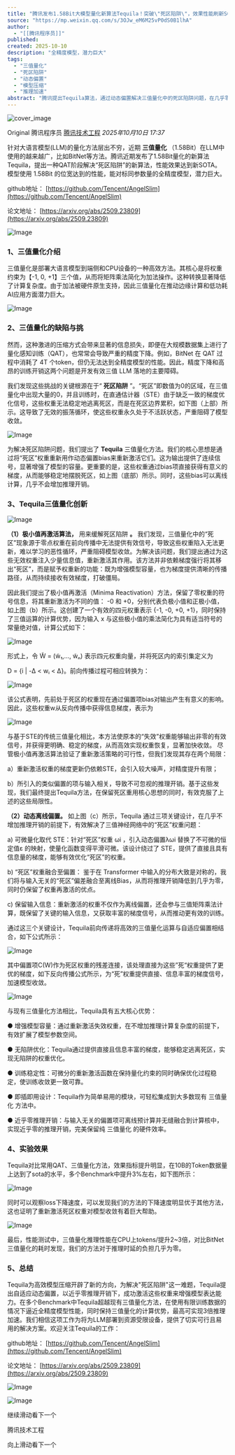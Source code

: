 ```yaml
---
title: "腾讯发布1.58Bit大模型量化新算法Tequila！突破\"死区陷阱\"，效果性能刷新SOTA"
source: "https://mp.weixin.qq.com/s/3OJw_eM6M25vP0dS0B1lhA"
author:
  - "[[腾讯程序员]]"
published:
created: 2025-10-10
description: "全精度模型，潜力巨大"
tags:
  - "三值量化"
  - "死区陷阱"
  - "动态偏置"
  - "模型压缩"
  - "推理加速"
abstract: "腾讯提出Tequila算法，通过动态偏置解决三值量化中的死区陷阱问题，在几乎零推理开销下实现性能提升。"
---
```

![cover_image](https://mmbiz.qpic.cn/sz_mmbiz_jpg/j3gficicyOvavoeTqBZiagIg0LhdiaqavQKYkDNaD9c0RQRFyH5YnPJ1ocCBwCsPmMr8R7zxc9vgk8WUYwm8nlbniag/0?wx_fmt=jpeg)

Original 腾讯程序员 [腾讯技术工程](https://mp.weixin.qq.com/s/) *2025年10月10日 17:37*

针对大语言模型(LLM)的量化方法层出不穷，近期 **三值量化** （1.58Bit）在LLM中使用的越来越广，比如BitNet等方法。腾讯近期发布了1.58Bit量化的新算法 Tequila，提出一种QAT阶段解决“死区陷阱”的新算法，性能效果达到新SOTA。 模型使用 1.58Bit 的位宽达到的性能，能对标同参数量的全精度模型，潜力巨大。

github地址： [https://github.com/Tencent/AngelSlim](https://github.com/Tencent/AngelSlim)

论文地址： [https://arxiv.org/abs/2509.23809](https://arxiv.org/abs/2509.23809)

![Image](https://mmbiz.qpic.cn/sz_mmbiz_png/j3gficicyOvavoeTqBZiagIg0LhdiaqavQKYuEMqtt0Lg3IfwqwPtOXBicAYFUUtpG3qEribhxxOm7baprWk6nSfXFRQ/640?wx_fmt=png&from=appmsg&tp=webp&wxfrom=5&wx_lazy=1#imgIndex=1)

  

### 1、三值量化介绍

三值量化是部署大语言模型到端侧和CPU设备的一种高效方法。其核心是将权重约束为【-1, 0, +1】三个值，从而将矩阵乘法简化为加法操作。这种转换显著降低了计算复杂度。由于加法被硬件原生支持，因此三值量化在推动边缘计算和低功耗AI应用方面潜力巨大。

![Image](https://mp.weixin.qq.com/s/www.w3.org/2000/svg'%20xmlns:xlink='http://www.w3.org/1999/xlink'%3E%3Ctitle%3E%3C/title%3E%3Cg%20stroke='none'%20stroke-width='1'%20fill='none'%20fill-rule='evenodd'%20fill-opacity='0'%3E%3Cg%20transform='translate(-249.000000,%20-126.000000)'%20fill='%23FFFFFF'%3E%3Crect%20x='249'%20y='126'%20width='1'%20height='1'%3E%3C/rect%3E%3C/g%3E%3C/g%3E%3C/svg%3E)

### 2、三值量化的缺陷与挑

然而，这种激进的压缩方式会带来显著的信息损失，即便在大规模数据集上进行了量化感知训练（QAT），也常常会导致严重的精度下降。例如，BitNet 在 QAT 过程中消耗了 4T 个token，但仍无法达到全精度模型的性能。因此，精度下降和高昂的训练开销这两个问题是开发有效三值 LLM 落地的主要障碍。

我们发现这些挑战的关键根源在于“ **死区陷阱** ”。“死区”即数值为0的区域，在三值量化中出现大量的0，并且训练时，在直通估计器（STE）由于缺乏一致的梯度优化信号，这些权重无法稳定地逃离死区，而是在死区边界累积，如下图（上部）所示。这导致了无效的振荡循环，使这些权重永久处于不活跃状态，严重阻碍了模型收敛。

![Image](https://mp.weixin.qq.com/s/www.w3.org/2000/svg'%20xmlns:xlink='http://www.w3.org/1999/xlink'%3E%3Ctitle%3E%3C/title%3E%3Cg%20stroke='none'%20stroke-width='1'%20fill='none'%20fill-rule='evenodd'%20fill-opacity='0'%3E%3Cg%20transform='translate(-249.000000,%20-126.000000)'%20fill='%23FFFFFF'%3E%3Crect%20x='249'%20y='126'%20width='1'%20height='1'%3E%3C/rect%3E%3C/g%3E%3C/g%3E%3C/svg%3E)

为解决死区陷阱问题，我们提出了 **Tequila** 三值量化方法。我们的核心思想是通过将“死区”权重重新用作动态偏置bias来重新激活它们。这为输出提供了连续信号，显著增强了模型的容量。更重要的是，这些权重通过bias项直接获得有意义的梯度，从而能够稳定地摆脱死区，如上图（底部）所示。同时，这些bias可以离线计算，几乎不会增加推理开销。

  

### 3、Tequila三值量化创新

![Image](https://mp.weixin.qq.com/s/www.w3.org/2000/svg'%20xmlns:xlink='http://www.w3.org/1999/xlink'%3E%3Ctitle%3E%3C/title%3E%3Cg%20stroke='none'%20stroke-width='1'%20fill='none'%20fill-rule='evenodd'%20fill-opacity='0'%3E%3Cg%20transform='translate(-249.000000,%20-126.000000)'%20fill='%23FFFFFF'%3E%3Crect%20x='249'%20y='126'%20width='1'%20height='1'%3E%3C/rect%3E%3C/g%3E%3C/g%3E%3C/svg%3E)

**（1）极小值再激活算法，** 用来缓解死区陷阱 **。** 我们发现，三值量化中的“死区”现象源于零点权重在前向传播中无法提供有效信号，导致这些权重陷入无法更新，难以学习的恶性循环，严重阻碍模型收敛。为解决该问题，我们提出通过为这些无效权重注入少量信息值，重新激活其作用。该方法并非依赖梯度强行将其移出“死区”，而是赋予权重新的功能：既为增强模型容量，也为梯度提供清晰的传播路径，从而持续接收有效梯度，打破僵局。

因此我们提出了极小值再激活（Minima Reactivation）方法，保留了零权重的符号信息，将其重新激活为不同的值： -0 和 +0，分别代表负极小值和正极小值，如上图（b）所示。这创建了一个有效的四元权重表示 {-1, -0, +0, +1}，同时保持了三值运算的计算优势，因为输入 x 与这些极小值的乘法简化为具有适当符号的常量绝对值，计算公式如下：

![Image](https://mp.weixin.qq.com/s/www.w3.org/2000/svg'%20xmlns:xlink='http://www.w3.org/1999/xlink'%3E%3Ctitle%3E%3C/title%3E%3Cg%20stroke='none'%20stroke-width='1'%20fill='none'%20fill-rule='evenodd'%20fill-opacity='0'%3E%3Cg%20transform='translate(-249.000000,%20-126.000000)'%20fill='%23FFFFFF'%3E%3Crect%20x='249'%20y='126'%20width='1'%20height='1'%3E%3C/rect%3E%3C/g%3E%3C/g%3E%3C/svg%3E)

形式上，令 W̃ = (w̃₁,..., w̃ₙ) 表示四元权重向量，并将死区内的索引集定义为

D = {i | -Δ < wᵢ < Δ}。前向传播过程可相应转换为：

![Image](https://mp.weixin.qq.com/s/www.w3.org/2000/svg'%20xmlns:xlink='http://www.w3.org/1999/xlink'%3E%3Ctitle%3E%3C/title%3E%3Cg%20stroke='none'%20stroke-width='1'%20fill='none'%20fill-rule='evenodd'%20fill-opacity='0'%3E%3Cg%20transform='translate(-249.000000,%20-126.000000)'%20fill='%23FFFFFF'%3E%3Crect%20x='249'%20y='126'%20width='1'%20height='1'%3E%3C/rect%3E%3C/g%3E%3C/g%3E%3C/svg%3E)

该公式表明，先前处于死区的权重现在通过偏置项bias对输出产生有意义的影响。因此，这些权重w从反向传播中获得信息梯度，表示为

![Image](https://mp.weixin.qq.com/s/www.w3.org/2000/svg'%20xmlns:xlink='http://www.w3.org/1999/xlink'%3E%3Ctitle%3E%3C/title%3E%3Cg%20stroke='none'%20stroke-width='1'%20fill='none'%20fill-rule='evenodd'%20fill-opacity='0'%3E%3Cg%20transform='translate(-249.000000,%20-126.000000)'%20fill='%23FFFFFF'%3E%3Crect%20x='249'%20y='126'%20width='1'%20height='1'%3E%3C/rect%3E%3C/g%3E%3C/g%3E%3C/svg%3E)

与基于STE的传统三值量化相比，本方法使原本的“失效”权重能够输出非零的有效信号，并获得更明确、稳定的梯度，从而高效实现权重恢复，显著加快收敛。 尽管极小值再激活算法验证了重新激活策略的可行性，但我们发现其存在两个局限：

a）重新激活权重的梯度更新仍依赖STE，会引入较大噪声，对精度提升有限；

b）所引入的类似偏置的项与输入相关，导致不可忽视的推理开销。基于这些发现，我们最终提出Tequila方法，在保留死区重用核心思想的同时，有效克服了上述的这些局限性。

**（2）动态离线偏置。** 如上图（c）所示，Tequila 通过三项关键设计，在几乎不增加推理开销的前提下，有效解决了三值神经网络中的“死区”权重问题：

a) 可微量化取代 STE：针对“死区”权重 ωi ，引入动态偏置λωi 替换了不可微的恒定值ε 的映射，使量化函数变得平滑可微。该设计绕过了 STE，提供了直接且具有信息量的梯度，能够有效优化“死区”的权重。

b) “死区”权重融合至偏置： 鉴于在 Transformer 中输入的分布大致是对称的，我们将与输入无关的“死区”偏差融合至离线Bias，从而将推理开销降低到几乎为零，同时仍保留了权重再激活的优点。

c) 保留输入信息：重新激活的权重不仅作为离线偏置，还会参与三值矩阵乘法计算，既保留了关键的输入信息，又获取丰富的梯度信号，从而推动更有效的训练。

通过这三个关键设计，Tequila前向传递将高效的三值量化运算与自适应偏置相结合，如下公式所示：

![Image](https://mp.weixin.qq.com/s/www.w3.org/2000/svg'%20xmlns:xlink='http://www.w3.org/1999/xlink'%3E%3Ctitle%3E%3C/title%3E%3Cg%20stroke='none'%20stroke-width='1'%20fill='none'%20fill-rule='evenodd'%20fill-opacity='0'%3E%3Cg%20transform='translate(-249.000000,%20-126.000000)'%20fill='%23FFFFFF'%3E%3Crect%20x='249'%20y='126'%20width='1'%20height='1'%3E%3C/rect%3E%3C/g%3E%3C/g%3E%3C/svg%3E)

其中偏置项C(W)作为死区权重的残差连接，该处理直接为这些”死“权重提供了更优的梯度，如下反向传播公式所示，为“死”权重提供直接、信息丰富的梯度信号，加速模型收敛。

![Image](https://mp.weixin.qq.com/s/www.w3.org/2000/svg'%20xmlns:xlink='http://www.w3.org/1999/xlink'%3E%3Ctitle%3E%3C/title%3E%3Cg%20stroke='none'%20stroke-width='1'%20fill='none'%20fill-rule='evenodd'%20fill-opacity='0'%3E%3Cg%20transform='translate(-249.000000,%20-126.000000)'%20fill='%23FFFFFF'%3E%3Crect%20x='249'%20y='126'%20width='1'%20height='1'%3E%3C/rect%3E%3C/g%3E%3C/g%3E%3C/svg%3E)

与现有三值量化方法相比，Tequila具有五大核心优势：

● 增强模型容量：通过重新激活失效权重，在不增加推理计算复杂度的前提下，有效扩展了模型参数空间。

● 无陷阱优化：Tequila通过提供直接且信息丰富的梯度，能够稳定逃离死区，实现无陷阱的权重优化。

● 训练稳定性：可微分的重新激活函数在保持量化约束的同时确保优化过程稳定，使训练收敛更一致可靠。

● 即插即用设计：Tequila作为简单易用的模块，可轻松集成到大多数现有 三值量化 方法中。

● 近乎零推理开销：与输入无关的偏置项可离线预计算并无缝融合到计算核中，实现近乎零的推理开销，完美保留纯 三值量化 的硬件效率。

  

### 4、实验效果

Tequila对比常用QAT、三值量化方法，效果指标提升明显，在10B的Token数据量上达到了sota的水平，多个Benchmark中提升3%左右，如下图所示：

![Image](https://mp.weixin.qq.com/s/www.w3.org/2000/svg'%20xmlns:xlink='http://www.w3.org/1999/xlink'%3E%3Ctitle%3E%3C/title%3E%3Cg%20stroke='none'%20stroke-width='1'%20fill='none'%20fill-rule='evenodd'%20fill-opacity='0'%3E%3Cg%20transform='translate(-249.000000,%20-126.000000)'%20fill='%23FFFFFF'%3E%3Crect%20x='249'%20y='126'%20width='1'%20height='1'%3E%3C/rect%3E%3C/g%3E%3C/g%3E%3C/svg%3E)

同时可以观察loss下降速度，可以发现我们的方法的下降速度明显优于其他方法，这也证明了重新激活死区权重对模型收敛有着巨大帮助。

![Image](https://mp.weixin.qq.com/s/www.w3.org/2000/svg'%20xmlns:xlink='http://www.w3.org/1999/xlink'%3E%3Ctitle%3E%3C/title%3E%3Cg%20stroke='none'%20stroke-width='1'%20fill='none'%20fill-rule='evenodd'%20fill-opacity='0'%3E%3Cg%20transform='translate(-249.000000,%20-126.000000)'%20fill='%23FFFFFF'%3E%3Crect%20x='249'%20y='126'%20width='1'%20height='1'%3E%3C/rect%3E%3C/g%3E%3C/g%3E%3C/svg%3E)

最后，性能测试中，三值量化推理性能在CPU上tokens/提升2~3倍，对比BitNet三值量化的耗时发现，我们的方法对于推理时延的负担几乎为零。

  

### 5、总结

Tequila为高效模型压缩开辟了新的方向，为解决"死区陷阱"这一难题，Tequila提出自适应动态偏置，以近乎零推理开销下，成功激活这些权重来增强模型表达能力。在多个Benchmark中Tequila超越现有三值量化方法，在使用有限训练数据的情况下逼近全精度模型性能，同时保持三值量化的计算优势，最高可实现3倍推理加速。我们相信这项工作为将为LLM部署到资源受限设备，提供了切实可行且易用的解决方案。欢迎关注Tequila的工作：

github地址： [https://github.com/Tencent/AngelSlim](https://github.com/Tencent/AngelSlim)

论文地址： [https://arxiv.org/abs/2509.23809](https://arxiv.org/abs/2509.23809)

![Image](https://mp.weixin.qq.com/s/www.w3.org/2000/svg'%20xmlns:xlink='http://www.w3.org/1999/xlink'%3E%3Ctitle%3E%3C/title%3E%3Cg%20stroke='none'%20stroke-width='1'%20fill='none'%20fill-rule='evenodd'%20fill-opacity='0'%3E%3Cg%20transform='translate(-249.000000,%20-126.000000)'%20fill='%23FFFFFF'%3E%3Crect%20x='249'%20y='126'%20width='1'%20height='1'%3E%3C/rect%3E%3C/g%3E%3C/g%3E%3C/svg%3E)

  

  

![Image](https://mp.weixin.qq.com/s/www.w3.org/2000/svg'%20xmlns:xlink='http://www.w3.org/1999/xlink'%3E%3Ctitle%3E%3C/title%3E%3Cg%20stroke='none'%20stroke-width='1'%20fill='none'%20fill-rule='evenodd'%20fill-opacity='0'%3E%3Cg%20transform='translate(-249.000000,%20-126.000000)'%20fill='%23FFFFFF'%3E%3Crect%20x='249'%20y='126'%20width='1'%20height='1'%3E%3C/rect%3E%3C/g%3E%3C/g%3E%3C/svg%3E)

继续滑动看下一个

腾讯技术工程

向上滑动看下一个